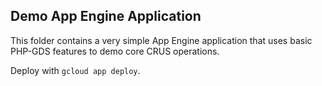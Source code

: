 ## Demo App Engine Application

This folder contains a very simple App Engine application that uses basic PHP-GDS features to demo core CRUS operations.

Deploy with `gcloud app deploy`.